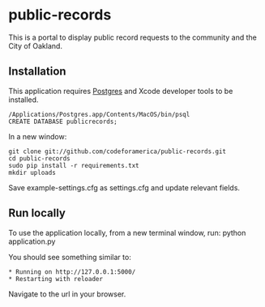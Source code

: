 public-records
==============

This is a portal to display public record requests to the community and the City of Oakland.


## Installation

This application requires [Postgres](http://www.postgresapp.com/) and Xcode developer tools to be installed.

    /Applications/Postgres.app/Contents/MacOS/bin/psql
    CREATE DATABASE publicrecords;

In a new window:

    git clone git://github.com/codeforamerica/public-records.git
    cd public-records
    sudo pip install -r requirements.txt
    mkdir uploads

Save example-settings.cfg as settings.cfg and update relevant fields.

## Run locally

To use the application locally, from a new terminal window, run:
    python application.py

You should see something similar to:

    * Running on http://127.0.0.1:5000/
    * Restarting with reloader

Navigate to the url in your browser.

<!-- [![Build Status](https://travis-ci.org/codeforamerica/public-records.png?branch=master)](https://travis-ci.org/codeforamerica/public-records) -->
